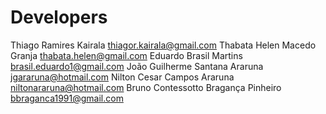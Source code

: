 Developers
============

Thiago Ramires Kairala <thiagor.kairala@gmail.com>
Thabata Helen Macedo Granja <thabata.helen@gmail.com>
Eduardo Brasil Martins <brasil.eduardo1@gmail.com>
João Guilherme Santana Araruna <jgararuna@hotmail.com>
Nilton Cesar Campos Araruna <niltonararuna@hotmail.com>
Bruno Contessotto Bragança Pinheiro <bbraganca1991@gmail.com>
